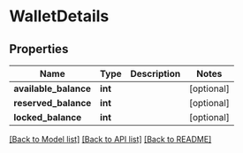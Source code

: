 # WalletDetails

## Properties
Name | Type | Description | Notes
------------ | ------------- | ------------- | -------------
**available_balance** | **int** |  | [optional] 
**reserved_balance** | **int** |  | [optional] 
**locked_balance** | **int** |  | [optional] 

[[Back to Model list]](../README.md#documentation-for-models) [[Back to API list]](../README.md#documentation-for-api-endpoints) [[Back to README]](../README.md)


